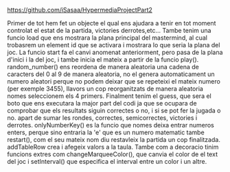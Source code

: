 https://github.com/iSasaa/HypermediaProjectPart2

Primer de tot hem fet un objecte el qual ens ajudara a tenir en tot moment controlat el estat de la partida, victories derrotes,etc...
Tambe tenim una funcio load que ens mostrara la plana principal del mastermind, al cual trobasrem un element id que se activara i mostrara lo que seria la plana del joc.
La funcio start fa el canvi anomenat anteriorment, pero pasa de la plana d'inici i la del joc, i tambe inicia el mateix a partir de la funcio play().
random_number() ens reordena de manera aleatoria una cadena de caracters del 0 al 9 de manera aleatoria, no el genera automaticament un numero aleatori perque no podem deixar que se repeteixi el mateix numero (per exemple 3455), llavors un cop reorganitzats de manera aleatoria nomes seleccionem els 4 primers.
Finalment tenim el guess, que sera el boto que ens executara la major part del codi ja que se ocupara de comprobar que els resultats siguin correctes o no, i si se pot fer la jugada o no. apart de sumar les rondes, correctes, semicorrectes, victories i derrotes.
onlyNumberKey() es la funcio que nomes deixa entrar numeros enters, perque sino entraria la 'e' que es un numero matematic tambe
restart(), com el seu mateix nom diu restavleix la partida un cop finalitzada.
addTableRow crea i afegeix valors a la taula.
Tambe com a decoracio tinim funcions extres com changeMarqueeColor(), que canvia el color de el text del joc i setInterval() que especifica el interval entre un color i un altre.
